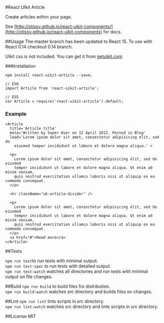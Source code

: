 #React UIkit Article

Create articles within your page.

See [http://otissv.github.io/react-uikit-components/](http://otissv.github.io/react-uikit-components) for docs.


##Usage
The master branch has been updated to React 15. To use with React 0.14 checkout 0.14 branch.

UIkit css is not included. You can get it from [getuikit.com](http://getuikit.com/)


###Installation

    npm install react-uikit-article --save;

    // ES6
    import Article from 'react-uikit-article';

    // ES5
    var Article = require('react-uikit-article').default;


### Example
    <Article
      title='Article title'
      meta='Written by Super User on 12 April 2012. Posted in Blog'
      lead='Lorem ipsum dolor sit amet, consectetur adipisicing elit, sed do
        eiusmod tempor incididunt ut labore et dolore magna aliqua.' >

      <p>
        Lorem ipsum dolor sit amet, consectetur adipisicing elit, sed do eiusmod
        tempor incididunt ut labore et dolore magna aliqua. Ut enim ad minim veniam,
        quis nostrud exercitation ullamco laboris nisi ut aliquip ex ea commodo consequat.
      </p>

      <hr className="uk-article-divider" />

      <p>
        Lorem ipsum dolor sit amet, consectetur adipisicing elit, sed do eiusmod
        tempor incididunt ut labore et dolore magna aliqua. Ut enim ad minim veniam,
        quis nostrud exercitation ullamco laboris nisi ut aliquip ex ea commodo consequat.
      </p>
      <a href="#">Read more</a>
    </Article>

##Tests

`npm run test`to run tests with minimal output.  
`npm run test:spec` to run tests with detailed output.  
`npm run test:watch` watches all directories and run tests with minimal output on file changes.

##Build
`npm run build` to build files fro distribution.  
`npm run build:watch` watches src directory and builds files on changes.

##Lint
`npm run lint` lints scripts in src directory.  
`npm run lint:watch` watches src directory and lints scripts in src directory.

##License
MIT
